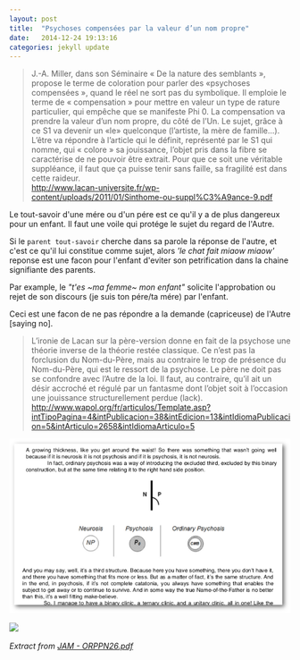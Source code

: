 ```yaml
---
layout: post
title:  "Psychoses compensées par la valeur d’un nom propre"
date:   2014-12-24 19:13:16
categories: jekyll update
---
```

> J.-A. Miller, dans son Séminaire « De la nature des semblants », propose le terme de coloration pour parler des «psychoses compensées », quand le réel ne sort pas du symbolique. Il emploie le terme de « compensation » pour mettre en valeur un type de rature particulier, qui empêche que se manifeste Phi 0. La compensation va prendre la valeur d’un nom propre, du côté de l’Un. Le sujet, grâce à ce S1 va devenir un «le» quelconque (l’artiste, la mère de famille...).  L’être va répondre à l’article qui le définit, représenté par le S1 qui nomme, qui « colore » sa jouissance, l’objet pris dans la fibre se caractérise de ne pouvoir être extrait. Pour que ce soit une véritable suppléance, il faut que ça puisse tenir sans faille, sa fragilité est dans cette raideur.   
<http://www.lacan-universite.fr/wp-content/uploads/2011/01/Sinthome-ou-suppl%C3%A9ance-9.pdf>

Le tout-savoir d'une mére ou d'un pére est ce qu'il y a de plus dangereux pour un enfant. Il faut une voile qui protége le sujet du regard de l'Autre.

Si le `parent tout-savoir` cherche dans sa parole la réponse de l'autre, et c'est ce qu'il lui constitue comme sujet, alors _'le chat fait miaow miaow'_ reponse est une facon pour l'enfant d'eviter son petrification dans la chaine signifiante des parents. 

Par example, le _"t'es ~ma femme~ mon enfant"_ solicite l'approbation ou rejet de son discours (je suis ton pére/ta mére) par l'enfant.

Ceci est une facon de ne pas répondre a la demande (capriceuse) de l'Autre [saying no]. 

> L’ironie de Lacan sur la père-version donne en fait de la psychose
une théorie inverse de la théorie restée classique. Ce n’est pas la forclusion du Nom-du-Père, mais au contraire le trop de présence du Nom-du-Père, qui est le ressort de la psychose. Le père ne doit pas se confondre avec l’Autre de la loi. Il faut, au contraire, qu’il ait un désir accroché et régulé par un fantasme dont l’objet soit à l’occasion une jouissance structurellement perdue (lack).
<http://www.wapol.org/fr/articulos/Template.asp?intTipoPagina=4&intPublicacion=38&intEdicion=13&intIdiomaPublicacion=5&intArticulo=2658&intIdiomaArticulo=5>

![](https://github.com/aglasspool/unbehagen/blob/master/img/Miller-Ordinary-Psychosis-Revisted.png)

![](/img/Miller-Ordinary-Psychosis-Revisited.png)

*Extract from [JAM - ORPPN26.pdf](/img/Miller-Ordinary-Psychosis-Revisted-PN26.pdf)*
